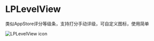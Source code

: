 # LPLevelView
类似AppStore评分等级条，支持打分手动评级，可自定义图标，使用简单

![LPLevelView icon](http://h.picphotos.baidu.com/album/s%3D900%3Bq%3D90/sign=aa4031a6a851f3dec7b2b564a4d58122/a8773912b31bb051cf4f4a44317adab44aede077.jpg)
